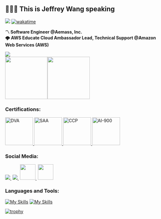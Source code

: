 <h2 align="left">🧑🏻‍💻 This is Jeffrey Wang speaking</h2>

![](https://komarev.com/ghpvc/?username=Jeffreywanggg&color=green)
[![wakatime](https://wakatime.com/badge/user/55ee414b-8417-43e7-b4ad-53abd3e2836f.svg)](https://wakatime.com/@55ee414b-8417-43e7-b4ad-53abd3e2836f)

**〽️ Software Engineer @Aemass, Inc.**</br>
**🌩️ AWS Educate Cloud Ambassador Lead, Technical Support @Amazon Web Services (AWS)**</br>

<div align=left> 
  <img src="https://github-stats-alpha.vercel.app/api?username=jeffreywanggg&&cc=0a0f0b&tc=37BCF2&ic=e4e2e2">
</div>

<div style="display:flex;justify-content:left;">
  <img height="137px" src="https://github-readme-stats-sigma-five.vercel.app/api?username=jeffreywanggg&theme=merko&show_icons=true" />
  <img height="137px" src="https://github-readme-stats-sigma-five.vercel.app/api/top-langs/?username=jeffreywanggg&theme=merko&layout=compact" />
</div>

<h3>Certifications:</h3>

<p> <a href="https://www.credly.com/badges/41ed1751-a694-450f-b4e2-2acdb49f9b15" target="_blank"> <img src="https://images.credly.com/size/340x340/images/b9feab85-1a43-4f6c-99a5-631b88d5461b/image.png" alt="DVA" width="90" height="90"/></a><a href="https://www.credly.com/badges/d8627a9f-e177-4d9d-9c72-87eca5268374" target="_blank"> <img src="https://images.credly.com/size/340x340/images/0e284c3f-5164-4b21-8660-0d84737941bc/image.png" alt="SAA" width="90" height="90"/></a><a href="https://www.credly.com/badges/e7dcc26d-acc8-4c4f-b6dc-5d1e311538ea" target="_blank"> <img src="https://images.credly.com/size/340x340/images/00634f82-b07f-4bbd-a6bb-53de397fc3a6/image.png" alt="CCP" width="90" height="90"/></a><a href="https://www.credly.com/badges/1edb09d9-6150-49ae-9e69-36cd731877ac" target="_blank"> <img src="https://images.credly.com/size/340x340/images/4136ced8-75d5-4afb-8677-40b6236e2672/azure-ai-fundamentals-600x600.png" alt="AI-900" width="90" height="90"/></a> </p>

<h3>Social Media:</h3>

<p align="left">
  <a href="https://www.instagram.com/jeffreywangv1.0/" style="margin-right: 3pt">
    <img src="https://skillicons.dev/icons?i=instagram" />
  </a>
  <a href="https://www.linkedin.com/in/jeffrey-wang-854432219/" style="margin-right: 3pt">
    <img src="https://skillicons.dev/icons?i=linkedin" />
  </a>
  <a href="https://jeffreywanggg.medium.com/" style="margin-right: 3pt">
    <img src="https://upload.wikimedia.org/wikipedia/commons/thumb/e/ec/Medium_logo_Monogram.svg/1200px-Medium_logo_Monogram.svg.png" width="50" height="50"/>
  </a>
  <a href="https://linktr.ee/jeffreywanggg" >
  <img src="https://api.blog.production.linktr.ee/wp-content/uploads/2022/06/Avatar-Symbol-Canopy.png" width="50" height="50"/>
  </a>
</p>

<h3>Languages and Tools:</h3>

[![My Skills](https://skillicons.dev/icons?i=cpp,cs,java,js,nodejs,python,php,mysql)](https://skillicons.dev)
[![My Skills](https://skillicons.dev/icons?i=graphql,aws,azure,git,docker,postman,net,linux)](https://skillicons.dev)

[![trophy](https://github-profile-trophy.vercel.app/?username=JeffreyWanggg&theme=onedark&row=2&column=4&margin-w=15&margin-h=15)](https://github-profile-trophy.vercel.app/?username=JeffreyWanggg&theme=onedark&row=2&column=4&margin-w=15&margin-h=15)